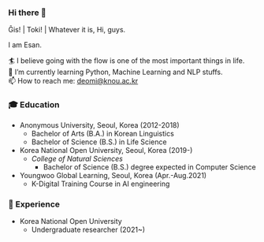 ### Hi there 👋

Ĝis! | Toki! | Whatever it is, Hi, guys.

I am Esan.

🏄 I believe going with the flow is one of the most important things in life.  
🌱 I’m currently learning Python, Machine Learning and NLP stuffs.  
📫 How to reach me: deomi@knou.ac.kr  

### 🎓 Education
* Anonymous University, Seoul, Korea (2012-2018)
  * Bachelor of Arts (B.A.) in Korean Linguistics
  * Bachelor of Science (B.S.) in Life Science
* Korea National Open University, Seoul, Korea (2019-)
  * *College of Natural Sciences*
    * Bachelor of Science (B.S.) degree expected in Computer Science
* Youngwoo Global Learning, Seoul, Korea (Apr.-Aug.2021)
  * K-Digital Training Course in AI engineering

### 🎯 Experience
* Korea National Open University
  * Undergraduate researcher (2021~)

<!--
**Esantomi/Esantomi** is a ✨ _special_ ✨ repository because its `README.md` (this file) appears on your GitHub profile.

Here are some ideas to get you started:

- 🔭 I’m currently working on ...
- 🌱 I’m currently learning ...
- 👯 I’m looking to collaborate on ...
- 🤔 I’m looking for help with ...
- 💬 Ask me about ...
- 📫 How to reach me: ...
- 😄 Pronouns: ...
- ⚡ Fun fact: ...
-->
